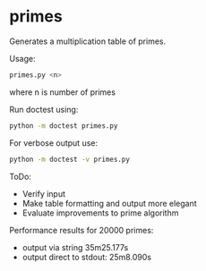 # primes
Generates a multiplication table of primes.

Usage:
```sh
primes.py <n>
```
where n is number of primes

Run doctest using:
```sh
python -m doctest primes.py
```
For verbose output use:
```sh
python -m doctest -v primes.py
```

ToDo:
* Verify input
* Make table formatting and output more elegant
* Evaluate improvements to prime algorithm

Performance results for 20000 primes:
* output via string 35m25.177s
* output direct to stdout: 25m8.090s